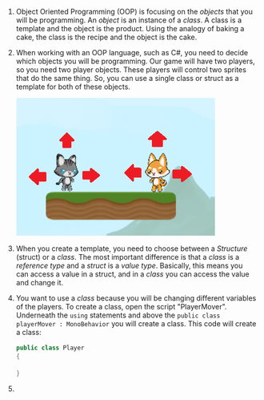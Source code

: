 1. Object Oriented Programming (OOP) is focusing on the *objects* that you will be programming. An *object* is an instance of a *class*. A class is a template and the object is the product. Using the analogy of baking a cake, the class is the recipe and the object is the cake. 

2. When working with an OOP language, such as C#, you need to decide which objects you will be programming. Our game will have two players, so you need two player objects. These players will control two sprites that do the same thing. So, you can use a single class or struct as a template for both of these objects.

    ![](/assets/movement.png)

3. When you create a template, you need to choose between a *Structure* (struct) or a *class*. The most important difference is that a *class* is a *reference type* and a *struct* is a *value type*. Basically, this means you can access a value in a struct, and in a *class* you can access the value and change it. 

4. You want to use a *class* because you will be changing different variables  of the players. To create a class, open the script "PlayerMover". Underneath the `using` statements and above the `public class playerMover : MonoBehavior` you will create a class. This code will create a class: 

    ``` csharp
    public class Player
    {
        
    }
    ```
5. 